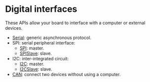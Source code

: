 # Digital interfaces

These APIs allow your board to interface with a computer or external devices.

* [Serial](digital/Serial.md): generic asynchronous protocol. 
* SPI: serial peripheral interface:
	* [SPI](digital/SPI.md): master.
	* [SPISlave](digital/SPISlave.md): slave.
* I2C: inter-integrated circuit:
	* [I2C](digital/I2C.md): master.
	* [I2CSlave](digital/I2CSlave.md): slave.
* [CAN](digital/CAN.md): connect two devices without using a computer.

